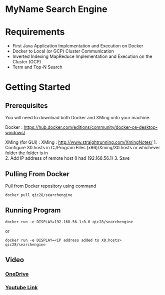 # MyName Search Engine

# Requirements
- First Java Application  Implementation  and Execution on Docker
- Docker to Local (or GCP) Cluster Communication
- Inverted Indexing MapReduce Implementation  and Execution on the Cluster  (GCP)
- Term and Top-N  Search

# Getting Started

## Prerequisites
You will need to download both Docker and XMing onto your machine.

Docker : https://hub.docker.com/editions/community/docker-ce-desktop-windows/ 

XMing (for GUi) : XMing : http://www.straightrunning.com/XmingNotes/ 
    1. Configure X0.hosts in C:/Program Files (x86)/Xming/X0.hosts or whichever folder the folder is in  
    2. Add IP address of remote host (I had 192.168.56.1) 
    3. Save

## Pulling From Docker

Pull from Docker repository using command


`docker pull qic28/searchengine`


## Running Program

`docker run -e DISPLAY=192.168.56.1:0.0 qic28/searchengine`  

or  

`docker run -e DISPLAY=<IP address added to X0.hosts> qic28/searchengine`


## Video

### [OneDrive](https://pitt-my.sharepoint.com/:v:/g/personal/qic28_pitt_edu/Edz_srMLajhNtIruI0ynQ-oB69vstH2ARLYGPLr_aeBoFA?e=BaZMgO)

### [Youtube Link](https://youtu.be/67K2fMPjf80)
